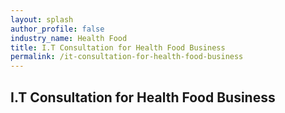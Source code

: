 ```yaml
---
layout: splash 
author_profile: false 
industry_name: Health Food
title: I.T Consultation for Health Food Business
permalink: /it-consultation-for-health-food-business
---
```


## I.T Consultation for Health Food Business